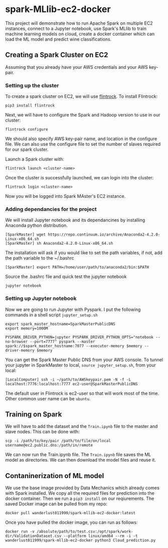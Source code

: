 # spark-MLlib-ec2-docker
This project will demonstrate how to run Apache Spark on multiple EC2 instances, connect to a Jupyter notebook, use Spark's MLlib to train machine learning models on cloud, create a docker container which can load the ML model and predict wine classifications.
## Creating a Spark Cluster on EC2
Assuming that you already have your AWS credentials and your AWS key-pair.
### Setting up the cluster
To create a spark cluster on EC2, we will use [flintrock](https://github.com/nchammas/flintrock). To install Flintrock:
```
pip3 install flintrock
```
Next, we will have to configure the Spark and Hadoop version to use in our cluster:
```
flintrock configure
```
We should also specify AWS key-pair name, and location in the configure file. We can also use the configure file to set the number of slaves required for our spark cluster.

Launch a Spark cluster with:
```
flintrock launch <cluster-name>
```
Once the cluster is successfully launched, we can login into the cluster:
```
flintrock login <cluster-name>
```
Now you will be logged into Spark MAster's EC2 instance.

### Adding dependancies for the project
We will install Jupyter notebook and its dependancines by installing Anaconda python distribution.
```
[SparkMaster] wget https://repo.continuum.io/archive/Anaconda2-4.2.0-Linux-x86_64.sh
[SparkMaster] sh Anaconda2-4.2.0-Linux-x86_64.sh
```
The installation will ask if you would like to set the path variables, if not, add the path variable to the ~/.bashrc
```
[SparkMaster] export PATH=/home/user/path/to/anaconda2/bin:$PATH
```
Source the .bashrc file and quick test the jupyter notebook
```
jupyter notebook
```
### Setting up Jupyter notebook
Now we are going to run Jupyter with Pyspark. I put the following commands in a shell script ```jupyter_setup.sh```
```
export spark_master_hostname=SparkMasterPublicDNS
export memory=1000M 

PYSPARK_DRIVER_PYTHON=jupyter PYSPARK_DRIVER_PYTHON_OPTS="notebook --no-browser --port=7777" pyspark --master spark://$spark_master_hostname:7077 --executor-memory $memory --driver-memory $memory
```
You can get the Spark Master Public DNS from your AWS console.
To tunnel your jupyter in SparkMaster to local, ```source jupyter_setup.sh```, from your local:
```
[LocalComputer] ssh -i ~/path/to/AWSkeypair.pem -N -f -L localhost:7776:localhost:7777 ec2-user@SparkMasterPublicDNS
```
The default user in Flintrock is ec2-user so that will work most of the time. Other common user name can be ```ubuntu```.

## Training on Spark 
We will have to add the dataset and the ```Train.ipynb``` file to the master and slave nodes. This can be done with:
```
scp -i /path/to/key/pair /path/to/file/on/local username@ec2.public.dns:/path/in/remote
```
 We can now run the Train.ipynb file. The ```Train.ipynb``` file saves the ML model as directories. We can then download the model files and reuse it.
 
 ## Contaninerization of ML model
We use the base image provided by Data Mechanics which already comes with Spark installed. We copy all the required files for prediction into the docker container. Then we run a ```pip3 install``` on our reqiurements.
The saved Docker image can be pulled from my repo:
```
docker pull wanderlust011999/spark-mllib-ec2-docker:latest
```
Once you have pulled the docker image, you can run as follows:
```
docker run -v /absolute/path/to/test.csv:/opt/spark/work-dir/ValidationDataset.csv --platform linux/amd64 --rm -i -t wanderlust011999/spark-mllib-ec2-docker python3 Cloud_prediction.py
